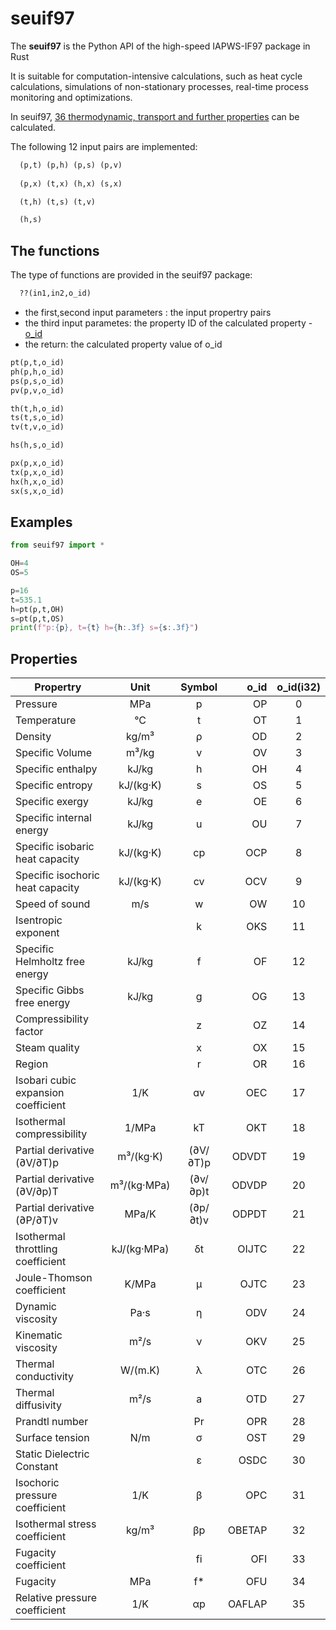# seuif97

The **seuif97** is the Python API of the high-speed IAPWS-IF97 package in Rust

It is suitable for computation-intensive calculations, such as heat cycle calculations, simulations of non-stationary processes, real-time process monitoring and optimizations.   
 
In seuif97, [36 thermodynamic, transport and  further properties](#properties) can be calculated. 

The following 12 input pairs are implemented:

```txt
  (p,t) (p,h) (p,s) (p,v) 
  
  (p,x) (t,x) (h,x) (s,x) 

  (t,h) (t,s) (t,v) 

  (h,s)
```

## The functions 

The type of functions are provided in the seuif97 package:

```python 
  ??(in1,in2,o_id)
```
* the first,second input parameters : the input propertry pairs
* the third input parametes: the property ID of the calculated property - [o_id](#properties)
* the return: the calculated property value of o_id

```python
pt(p,t,o_id)
ph(p,h,o_id)
ps(p,s,o_id)
pv(p,v,o_id)

th(t,h,o_id)
ts(t,s,o_id)
tv(t,v,o_id)

hs(h,s,o_id)

px(p,x,o_id)
tx(p,x,o_id)
hx(h,x,o_id)
sx(s,x,o_id)
```

## Examples

```python
from seuif97 import *

OH=4
OS=5

p=16
t=535.1
h=pt(p,t,OH)
s=pt(p,t,OS)
print(f"p:{p}, t={t} h={h:.3f} s={s:.3f}")
```
    
## Properties

| Propertry                             |    Unit     | Symbol | o_id  | o_id(i32)|
| ------------------------------------- | :---------: |:------:|------:|:--------:|
| Pressure                              |     MPa     |      p |   OP  |       0  |
| Temperature                           |     °C      |      t |   OT  |       1  |
| Density                               |   kg/m³     |      ρ |   OD  |       2  |
| Specific Volume                       |   m³/kg     |      v |   OV  |       3  |
| Specific enthalpy                     |    kJ/kg    |      h |   OH  |       4  |
| Specific entropy                      |  kJ/(kg·K)  |      s |   OS  |       5  |
| Specific exergy                       |    kJ/kg    |      e |   OE  |       6  |
| Specific internal energy              |    kJ/kg    |      u |   OU  |       7  |
| Specific isobaric heat capacity       |  kJ/(kg·K)  |     cp |  OCP  |       8  |
| Specific isochoric heat capacity      |  kJ/(kg·K)  |     cv |  OCV  |       9  |
| Speed of sound                        |     m/s     |      w |   OW  |       10 |
| Isentropic exponent                   |             |     k  |  OKS  |       11 |
| Specific Helmholtz free energy        |    kJ/kg    |     f  |   OF  |       12 |
| Specific Gibbs free energy            |    kJ/kg    |     g  |   OG  |       13 |
| Compressibility factor                |             |     z  |   OZ  |       14 |
| Steam quality                         |             |     x  |   OX  |       15 |
| Region                                |             |     r  |   OR  |       16 |
| Isobari cubic expansion coefficient   |     1/K     |   ɑv   |  OEC  |       17 |
| Isothermal compressibility            |    1/MPa    |    kT  |  OKT  |       18 |
| Partial derivative (∂V/∂T)p           |  m³/(kg·K)  |(∂V/∂T)p| ODVDT |       19 |
| Partial derivative (∂V/∂p)T           | m³/(kg·MPa) |(∂v/∂p)t| ODVDP |       20 |
| Partial derivative (∂P/∂T)v           |    MPa/K    |(∂p/∂t)v| ODPDT |       21 |
| Isothermal throttling coefficient     | kJ/(kg·MPa) |   δt   | OIJTC |       22 |
| Joule-Thomson coefficient             |    K/MPa    |    μ   | OJTC  |       23 |
| Dynamic viscosity                     |   Pa·s      |    η   |  ODV  |       24 |
| Kinematic viscosity                   |    m²/s     |    ν   |  OKV  |       25 |
| Thermal conductivity                  |   W/(m.K)   |    λ   |  OTC  |       26 |
| Thermal diffusivity                   |    m²/s     |    a   |  OTD  |       27 |
| Prandtl number                        |             |    Pr  |  OPR  |       28 |
| Surface tension                       |    N/m      |    σ   |  OST  |       29 |
| Static Dielectric Constant            |             |    ε   | OSDC  |       30 |
| Isochoric pressure coefficient        |    1/K      |    β   | OPC   |       31 |
| Isothermal stress coefficient         |   kg/m³     |    βp  | OBETAP|       32 |
| Fugacity coefficient                  |             |    fi  |   OFI |       33 |
| Fugacity                              |     MPa     |     f* |   OFU |       34 |
| Relative pressure coefficient         |     1/K     |    αp  | OAFLAP|        35|







